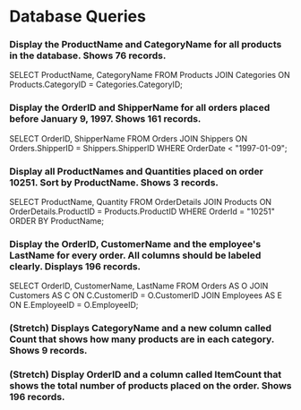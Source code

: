 # Database Queries

### Display the ProductName and CategoryName for all products in the database. Shows 76 records.
SELECT ProductName, CategoryName FROM Products
JOIN Categories ON Products.CategoryID = Categories.CategoryID; 


### Display the OrderID and ShipperName for all orders placed before January 9, 1997. Shows 161 records.
SELECT OrderID, ShipperName FROM Orders
JOIN Shippers ON Orders.ShipperID = Shippers.ShipperID
WHERE OrderDate < "1997-01-09";

### Display all ProductNames and Quantities placed on order 10251. Sort by ProductName. Shows 3 records.
SELECT ProductName, Quantity FROM OrderDetails
JOIN Products ON OrderDetails.ProductID = Products.ProductID
WHERE OrderId = "10251"
ORDER BY ProductName;

### Display the OrderID, CustomerName and the employee's LastName for every order. All columns should be labeled clearly. Displays 196 records.
SELECT OrderID, CustomerName, LastName FROM Orders AS O
JOIN Customers AS C ON C.CustomerID = O.CustomerID
JOIN Employees AS E ON E.EmployeeID = O.EmployeeID;


### (Stretch)  Displays CategoryName and a new column called Count that shows how many products are in each category. Shows 9 records.


### (Stretch) Display OrderID and a  column called ItemCount that shows the total number of products placed on the order. Shows 196 records. 